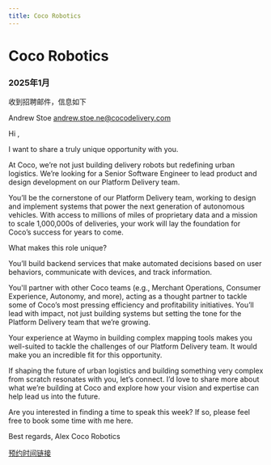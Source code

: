 ```yaml
---
title: Coco Robotics
---
```

# Coco Robotics

### 2025年1月

收到招聘邮件，信息如下

Andrew Stoe <andrew.stoe.ne@cocodelivery.com>

Hi ,

I want to share a truly unique opportunity with you.


At Coco, we’re not just building delivery robots but redefining urban logistics. 
We’re looking for a Senior Software Engineer to lead product and design development on our Platform Delivery team.


You’ll be the cornerstone of our Platform Delivery team, working to design and implement systems that power the next generation of autonomous vehicles. With access to millions of miles of proprietary data and a mission to scale 1,000,000s of deliveries, your work will lay the foundation for Coco’s success for years to come.

What makes this role unique?

You’ll build backend services that make automated decisions based on user behaviors, communicate with devices, and track information.

You'll partner with other Coco teams (e.g., Merchant Operations, Consumer Experience, Autonomy, and more), acting as a thought partner to tackle some of Coco’s most pressing efficiency and profitability initiatives.
You’ll lead with impact, not just building systems but setting the tone for the Platform Delivery team that we’re growing.

Your experience at Waymo in building complex mapping tools makes you well-suited to tackle the challenges of our Platform Delivery team. It would make you an incredible fit for this opportunity.

If shaping the future of urban logistics and building something very complex from scratch resonates with you, let’s connect. I’d love to share more about what we’re building at Coco and explore how your vision and expertise can help lead us into the future.


Are you interested in finding a time to speak this week? If so, please feel free to book some time with me here.


Best regards,
Alex
Coco Robotics

[预约时间链接](https://calendly.com/alex-fenstermacher-ne-cocodelivery/30min?month=2025-02)
